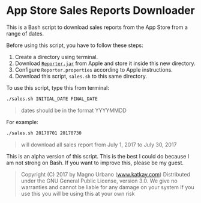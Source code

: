 # App Store Sales Reports Downloader

This is a Bash script to download sales reports from the App Store from a range of dates.

Before using this script, you have to follow these steps:

1. Create a directory using terminal.
2. Download [`Reporter.jar`](http://help.apple.com/itc/appsreporterguide/#/itcbd9ed14ac) from Apple and store it inside this new directory.
3. Configure `Reporter.properties` according to Apple instructions.
4. Download this script, `sales.sh` to this same directory.

To use this script, type this from terminal:

```sh
./sales.sh INITIAL_DATE FINAL_DATE
```

> dates should be in the format YYYYMMDD

For example:

```sh
./sales.sh 20170701 20170730
```
> will download all sales report from July 1, 2017 to July 30, 2017


This is an alpha version of this script. This is the best I could do because I am not strong on Bash. If you want to improve this, please be my guest.



> Copyright (C) 2017 by Magno Urbano (www.katkay.com)
> Distributed under the GNU General Public License, version 3.0.
> We give no warranties and cannot be liable for any damage on your system
> If you use this you will be using this at your own risk
